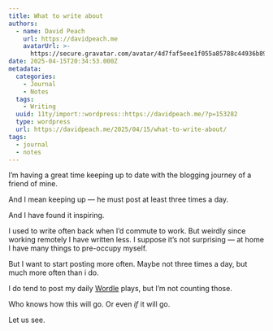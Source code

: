 ```yaml
---
title: What to write about
authors:
  - name: David Peach
    url: https://davidpeach.me
    avatarUrl: >-
      https://secure.gravatar.com/avatar/4d7faf5eee1f055a85788c44936b8995eaab6dfb004e7854ec747ccb272e91ee?s=96&d=mm&r=g
date: 2025-04-15T20:34:53.000Z
metadata:
  categories:
    - Journal
    - Notes
  tags:
    - Writing
  uuid: 11ty/import::wordpress::https://davidpeach.me/?p=153282
  type: wordpress
  url: https://davidpeach.me/2025/04/15/what-to-write-about/
tags:
  - journal
  - notes
---
```

I’m having a great time keeping up to date with the blogging journey of a friend of mine.

And I mean keeping up — he must post at least three times a day.

And I have found it inspiring.

I used to write often back when I’d commute to work. But weirdly since working remotely I have written less. I suppose it’s not surprising — at home I have many things to pre-occupy myself.

But I want to start posting more often. Maybe not three times a day, but much more often than i do.

I do tend to post my daily [Wordle](/tag/wordle) plays, but I’m not counting those.

Who knows how this will go. Or even _if_ it will go.

Let us see.